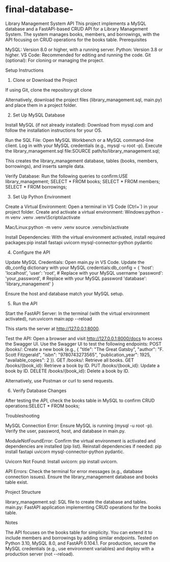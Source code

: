 # final-database-
Library Management System API
This project implements a MySQL database and a FastAPI-based CRUD API for a Library Management System. The system manages books, members, and borrowings, with the API focusing on CRUD operations for the books table.
Prerequisites

MySQL: Version 8.0 or higher, with a running server.
Python: Version 3.8 or higher.
VS Code: Recommended for editing and running the code.
Git (optional): For cloning or managing the project.

Setup Instructions
1. Clone or Download the Project

If using Git, clone the repository:git clone <repository-url>


Alternatively, download the project files (library_management.sql, main.py) and place them in a project folder.

2. Set Up MySQL Database

Install MySQL (if not already installed):
Download from mysql.com and follow the installation instructions for your OS.


Run the SQL File:
Open MySQL Workbench or a MySQL command-line client.
Log in with your MySQL credentials (e.g., mysql -u root -p).
Execute the library_management.sql file:SOURCE path/to/library_management.sql;


This creates the library_management database, tables (books, members, borrowings), and inserts sample data.


Verify Database:
Run the following queries to confirm:USE library_management;
SELECT * FROM books;
SELECT * FROM members;
SELECT * FROM borrowings;





3. Set Up Python Environment

Create a Virtual Environment:
Open a terminal in VS Code (Ctrl+`) in your project folder.
Create and activate a virtual environment:
Windows:python -m venv .venv
.venv\Scripts\activate


Mac/Linux:python -m venv .venv
source .venv/bin/activate






Install Dependencies:
With the virtual environment activated, install required packages:pip install fastapi uvicorn mysql-connector-python pydantic





4. Configure the API

Update MySQL Credentials:
Open main.py in VS Code.
Update the db_config dictionary with your MySQL credentials:db_config = {
    'host': 'localhost',
    'user': 'root',  # Replace with your MySQL username
    'password': 'your_password',  # Replace with your MySQL password
    'database': 'library_management'
}


Ensure the host and database match your MySQL setup.



5. Run the API

Start the FastAPI Server:
In the terminal (with the virtual environment activated), run:uvicorn main:app --reload


This starts the server at http://127.0.0.1:8000.


Test the API:
Open a browser and visit http://127.0.0.1:8000/docs to access the Swagger UI.
Use the Swagger UI to test the following endpoints:
POST /books/: Create a new book (e.g., { "title": "The Great Gatsby", "author": "F. Scott Fitzgerald", "isbn": "9780743273565", "publication_year": 1925, "available_copies": 2 }).
GET /books/: Retrieve all books.
GET /books/{book_id}: Retrieve a book by ID.
PUT /books/{book_id}: Update a book by ID.
DELETE /books/{book_id}: Delete a book by ID.


Alternatively, use Postman or curl to send requests.



6. Verify Database Changes

After testing the API, check the books table in MySQL to confirm CRUD operations:SELECT * FROM books;



Troubleshooting

MySQL Connection Error:
Ensure MySQL is running (mysql -u root -p).
Verify the user, password, host, and database in main.py.


ModuleNotFoundError:
Confirm the virtual environment is activated and dependencies are installed (pip list).
Reinstall dependencies if needed: pip install fastapi uvicorn mysql-connector-python pydantic.


Uvicorn Not Found:
Install uvicorn: pip install uvicorn.


API Errors:
Check the terminal for error messages (e.g., database connection issues).
Ensure the library_management database and books table exist.



Project Structure

library_management.sql: SQL file to create the database and tables.
main.py: FastAPI application implementing CRUD operations for the books table.

Notes

The API focuses on the books table for simplicity. You can extend it to include members and borrowings by adding similar endpoints.
Tested on Python 3.10, MySQL 8.0, and FastAPI 0.104.1.
For production, secure the MySQL credentials (e.g., use environment variables) and deploy with a production server (not --reload).

